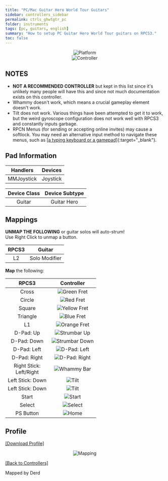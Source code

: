 ```yaml
---
title: "PC/Mac Guitar Hero World Tour Guitars"
sidebar: controllers_sidebar
permalink: ctrls_ghwtgtr_pc
folder: instruments
tags: [pc, guitars, english]
summary: "How to setup PC Guitar Hero World Tour guitars on RPCS3."
toc: false
---
```


<div align="center"> <img src="https://rb3pc.milohax.org/images/instruments/plat/pc.png" alt="Platform" title="Platform"></div>

<div align="center"> <img src="https://rb3pc.milohax.org/images/instruments/cont/ghwtcontroller.png" alt="Controller" title="Controller"></div>

## NOTES

* **NOT A RECOMMENDED CONTROLLER** but kept in this list since it's unlikely many people will have this and since not much documentation exists on this controller.
* Whammy doesn't work, which means a crucial gameplay element doesn't work.
* Tilt does not work. Various things have been attempted to get it to work, but the weird gyroscope configuration does not work well with RPCS3 and constantly inputs garbage.
* RPCN Menus (for sending or accepting online invites) may cause a softlock. You may need an alternative input method to navigate these menus, such as [[a typing keyboard or a gamepad]](https://rb3pc.milohax.org/ctrls_pads){:target="_blank"}.

## Pad Information

| Handlers | Devices |
|:------------------:|:---------------------:|
| MMJoystick | Joystick |

| Device Class | Device Subtype |
|:------------------:|:---------------------:|
| Guitar | Guitar Hero |

## Mappings

**UNMAP THE FOLLOWING** or guitar solos will auto-strum!  
Use Right Click to unmap a button.

| **RPCS3** | **Guitar** |
|:--------:|:-----------:|
| L2 | Solo Modifier |

**Map** the following:

| **RPCS3**          | **Controller** |
|:------------------:|:---------------------:|
| Cross | ![Green Fret](https://rb3pc.milohax.org/images/btns/gtrs/gf.png "Green Fret") |
| Circle | ![Red Fret](https://rb3pc.milohax.org/images/btns/gtrs/rf.png "Red Fret") |
| Square | ![Yellow Fret](https://rb3pc.milohax.org/images/btns/gtrs/yf.png "Yellow Fret") |
| Triangle | ![Blue Fret](https://rb3pc.milohax.org/images/btns/gtrs/bf.png "Blue Fret") |
| L1 | ![Orange Fret](https://rb3pc.milohax.org/images/btns/gtrs/of.png "Orange Fret") |
| D-Pad: Up | ![Strumbar Up](https://rb3pc.milohax.org/images/btns/gtrs/sbu.png "Strumbar Up") |
| D-Pad: Down | ![Strumbar Down](https://rb3pc.milohax.org/images/btns/gtrs/sbd.png "Strumbar Down") |
| D-Pad: Left | ![D-Pad: Left](https://rb3pc.milohax.org/images/btns/gtrs/dpl.png "D-Pad: Left") |
| D-Pad: Right | ![D-Pad: Right](https://rb3pc.milohax.org/images/btns/gtrs/dpr.png "D-Pad: Right") |
| Right Stick: <br/> Left/Right | ![Whammy Bar](https://rb3pc.milohax.org/images/btns/gtrs/wb.png "Whammy Bar") |
| Left Stick: Down | ![Tilt](https://rb3pc.milohax.org/images/btns/gtrs/ts.png "Tilt Vertical") |
| Left Stick: Down | ![Tilt](https://rb3pc.milohax.org/images/btns/gtrs/ts.png "Tilt Horizontal") |
| Start | ![Start](https://rb3pc.milohax.org/images/btns/ctrls/ps3/sta.png "Start") |
| Select | ![Select](https://rb3pc.milohax.org/images/btns/ctrls/ps3/sel.png "Select") |
| PS Button | ![Home](https://rb3pc.milohax.org/images/btns/gtrs/home.png "Home") |

## Profile

[[Download Profile]](https://github.com/hmxmilohax/rb3-pc/raw/refs/heads/main/downloads/instrument-repo/PC%20Guitar%20Hero%20World%20Tour%20Guitar.7z)

<div align="center"> <img src="https://rb3pc.milohax.org/images/instruments/maps/gtrpcghwtmapping.png" alt="Mapping" title="Mapping"></div>

[[Back to Controllers]](https://rb3pc.milohax.org/ctrls#instrument-list)

Mapped by Derd